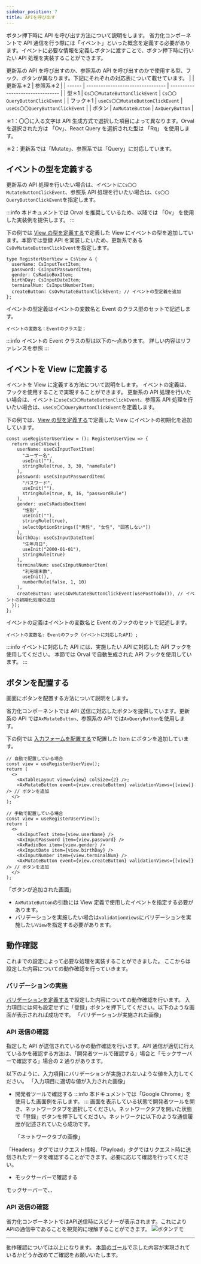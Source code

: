 ```yaml
---
sidebar_position: 7
title: APIを呼び出す
---
```


ボタン押下時に API を呼び出す方法について説明をします。
省力化コンポーネントで API 通信を行う際には「イベント」といった概念を定義する必要があります。イベントに必要な情報を定義しボタンに渡すことで、ボタン押下時に行いたい API 処理を実装することができます。

更新系の API を呼び出すのか、参照系の API を呼び出すのかで使用する型、フック、ボタンが異なります。下記にそれぞれの対応表について載せています。
| | 更新系＊2 | 参照系＊2 |
| ------ | --------------------------------- | -------------------------------- |
| 型＊1 | `Cs〇〇MutateButtonClickEvent` | `Cs〇〇QueryButtonClickEvent` |
| フック＊1 | `useCs〇〇MutateButtonClickEvent` | `useCs〇〇QueryButtonClickEvent` |
| ボタン | `AxMutateButton` | `AxQueryButton` |

＊1：〇〇に入る文字は API 生成方式で選択した項目によって異なります。Orval を選択された方は 「Ov」、React Query を選択された型は 「Rq」 を使用します。

＊2：更新系では「Mutate」、参照系では「Query」に対応しています。

## イベントの型を定義する

更新系の API 処理を行いたい場合は、イベントに`Cs〇〇MutateButtonClickEvent`、参照系 API 処理を行いたい場合は、`Cs〇〇QueryButtonClickEvent`を指定します。

:::info
本ドキュメントでは Orval を推奨しているため、以降では 「Ov」 を使用した実装例を提供します。
:::

下の例では [View の型を定義する](./define-screen.md#view-の型を定義する)で定義した View にイベントの型を追加しています。本節では登録 API を実装したいため、更新系である`CsOvMutateButtonClickEvent`を指定します。

```tsx title="Viewにイベントの型を追加する"
type RegisterUserView = CsView & {
  userName: CsInputTextItem;
  password: CsInputPasswordItem;
  gender: CsRadioBoxItem;
  birthDay: CsInputDateItem;
  terminalNum: CsInputNumberItem;
  createButton: CsOvMutateButtonClickEvent; // イベントの型定義を追加
};
```

イベントの型定義はイベントの変数名と Event のクラス型のセットで記述します。

```tsx
イベントの変数名：Eventのクラス型；
```

:::info
イベントの Event クラスの型は以下の～点あります。
詳しい内容はリファレンスを参照
:::

## イベントを View に定義する

イベントを View に定義する方法について説明をします。
イベントの定義は、フックを使用することで実現することができます。
更新系の API 処理を行いたい場合は、イベントに`useCs〇〇MutateButtonClickEvent`、参照系 API 処理を行いたい場合は、`useCs〇〇QueryButtonClickEvent`を定義します。

下の例では、[View の型を定義する](./define-screen.md#view-の型を定義する)で定義した View にイベントの初期化を追加しています。

```tsx title="Viewを初期化するフックを作成する"
const useRegisterUserView = (): RegisterUserView => {
  return useCsView({
    userName: useCsInputTextItem(
      "ユーザー名",
      useInit(""),
      stringRule(true, 3, 30, "nameRule")
    ),
    password: useCsInputPasswordItem(
      "パスワード",
      useInit(""),
      stringRule(true, 8, 16, "passwordRule")
    ),
    gender: useCsRadioBoxItem(
      "性別",
      useInit(""),
      stringRule(true),
      selectOptionStrings(["男性", "女性", "回答しない"])
    ),
    birthDay: useCsInputDateItem(
      "生年月日",
      useInit("2000-01-01"),
      stringRule(true)
    ),
    terminalNum: useCsInputNumberItem(
      "利用端末数",
      useInit(),
      numberRule(false, 1, 10)
    ),
    createButton: useCsOvMutateButtonClickEvent(usePostTodo()), // イベントの初期化処理の追加
  });
};
```

イベントの定義はイベントの変数名と Event のフックのセットで記述します。

```tsx
イベントの変数名: Eventのフック（イベントに対応したAPI）;
```

:::info
イベントに対応した API には、実施したい API に対応した API フックを使用してください。
本節では Orval で自動生成された API フックを使用しています。
:::

## ボタンを配置する

画面にボタンを配置する方法について説明をします。

省力化コンポーネントでは API 送信に対応したボタンを提供しています。更新系の API では`AxMutateButton`、参照系の API では`AxQueryButton`を使用します。

下の例では [入力フォームを配置する](./arrange-items.md)で配置した Item にボタンを追加しています。


```tsx
// 自動で配置している場合
const view = useRegisterUserView();
return (
  <>
    <AxTableLayout view={view} colSize={2} />;
    <AxMutateButton event={view.createButton} validationViews={[view]} /> // ボタンを追加
  </>
);
```

```tsx
// 手動で配置している場合
const view = useRegisterUserView();
return (
  <>
    <AxInputText item={view.userName} />
    <AxInputPassword item={view.password} />
    <AxRadioBox item={view.gender} />
    <AxInputDate item={view.birthDay} />
    <AxInputNumber item={view.terminalNum} />
    <AxMutateButton event={view.createButton} validationViews={[view]} /> // ボタンを追加
  </>
);
```

「ボタンが追加された画面」

- `AxMutateButton`の引数には View 定義で使用したイベントを指定する必要があります。
- バリデーションを実施したい場合は`validationViews`にバリデーションを実施したい`View`を指定する必要があります。

## 動作確認

これまでの設定によって必要な処理を実装することができました。
ここからは設定した内容についての動作確認を行っていきます。

### バリデーションの実施

[バリデーションを定義する](./define-validation.md)で設定した内容についての動作確認を行います。
入力項目には何も設定せずに「登録」ボタンを押下してください。以下のような画面が表示されれば成功です。
「バリデーションが実施された画像」

### API 送信の確認

指定した API が送信されているかの動作確認を行います。API 通信が適切に行えているかを確認する方法は、「開発者ツールで確認する」場合と「モックサーバーで確認する」場合の 2 通りがあります。

以下のように、入力項目にバリデーションが実施されないような値を入力してください。
「入力項目に適切な値が入力された画像」

- 開発者ツールで確認する
  :::info
  本ドキュメントでは「Google Chrome」を使用した画面例を示します。
  :::
  画面を表示している状態で開発者ツールを開き、ネットワークタブを選択してください。ネットワークタブを開いた状態で「登録」ボタンを押下してください。ネットワークに以下のような通信履歴が記述されていたら成功です。

  「ネットワークタブの画像」

「Headers」タグではリクエスト情報、「Payload」タグではリクエスト時に送信されたデータを確認することができます。必要に応じて確認を行ってください。

- モックサーバーで確認する

モックサーバーで、、


### API 送信の確認
省力化コンポーネントではAPI送信時にスピナーが表示されます。これによりAPIの通信中であることを視覚的に理解することができます。
![ボタンデモ](/img/button_demo.gif)

---

動作確認については以上になります。
[本節のゴール](./goal.md)で示した内容が実現されているかどうか改めてご確認をお願いいたします。
